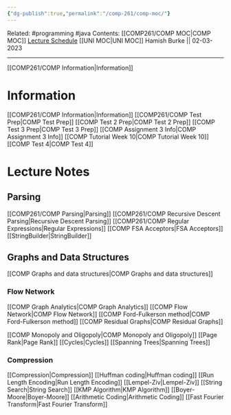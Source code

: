 ```yaml
---
{"dg-publish":true,"permalink":"/comp-261/comp-moc/"}
---
```


Related: #programming #java 
Contents: [[COMP261/COMP MOC\|COMP MOC]]
[Lecture Schedule](https://ecs.wgtn.ac.nz/Courses/COMP261_2023T1/LectureSchedule)
[[UNI MOC\|UNI MOC]]
Hamish Burke || 02-03-2023
***
[[COMP261/COMP Information\|Information]]

# Information

[[COMP261/COMP Information\|Information]]
[[COMP261/COMP Test Prep\|COMP Test Prep]]
[[COMP Test 2 Prep\|COMP Test 2 Prep]]
[[COMP Test 3 Prep\|COMP Test 3 Prep]]
[[COMP Assignment 3 Info\|COMP Assignment 3 Info]]
[[COMP Tutorial Week 10\|COMP Tutorial Week 10]]
[[COMP Test 4\|COMP Test 4]]


# Lecture Notes

## Parsing

[[COMP261/COMP Parsing\|Parsing]]
[[COMP261/COMP Recursive Descent Parsing\|Recursive Descent Parsing]]
[[COMP261/COMP Regular Expressions\|Regular Expressions]]
	[[COMP FSA Acceptors\|FSA Acceptors]]
[[StringBuilder\|StringBuilder]]

## Graphs and Data Structures

[[COMP Graphs and data structures\|COMP Graphs and data structures]]

### Flow Network

[[COMP Graph Analytics\|COMP Graph Analytics]]
[[COMP Flow Network\|COMP Flow Network]]
[[COMP Ford-Fulkerson method\|COMP Ford-Fulkerson method]]
[[COMP Residual Graphs\|COMP Residual Graphs]]

[[COMP Monopoly and Oligopoly\|COMP Monopoly and Oligopoly]]
[[Page Rank\|Page Rank]]
[[Cycles\|Cycles]]
[[Spanning Trees\|Spanning Trees]]

### Compression

[[Compression\|Compression]]
[[Huffman coding\|Huffman coding]]
[[Run Length Encoding\|Run Length Encoding]]
[[Lempel-Ziv\|Lempel-Ziv]]
[[String Search\|String Search]]
[[KMP Algorithm\|KMP Algorithm]]
[[Boyer-Moore\|Boyer-Moore]]
[[Arithmetic Coding\|Arithmetic Coding]]
[[Fast Fourier Transform\|Fast Fourier Transform]]

